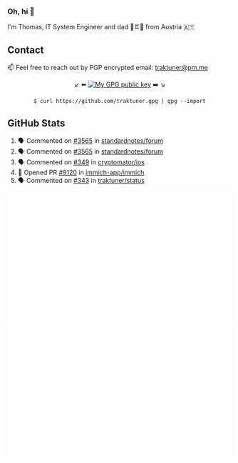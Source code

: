 ### Oh, hi 👋

I'm Thomas, IT System Engineer and dad 👶♊️👶 from Austria 🇦🇹

<!--
**traktuner/traktuner** is a ✨ _special_ ✨ repository because its `README.md` (this file) appears on your GitHub profile.

Here are some ideas to get you started:

- 🔭 I’m currently working on ...
- 🌱 I’m currently learning ...
- 👯 I’m looking to collaborate on ...
- 🤔 I’m looking for help with ...
- 💬 Ask me about ...
- 📫 How to reach me: ...
- 😄 Pronouns: ...
- ⚡ Fun fact: ...
-->

## Contact
📫 Feel free to reach out by PGP encrypted email:
traktuner@pm.me

<div align="center" markdown="1">

↙️ ⬅️ [![My GPG public key](https://img.shields.io/badge/PGP%20public%20key-6D4AFF?style=for-the-badge)](https://github.com/traktuner.gpg) ➡️ ↘️

```shell
$ curl https://github.com/traktuner.gpg | gpg --import
```

</div>

## GitHub Stats
<!--START_SECTION:activity-->
1. 🗣 Commented on [#3565](https://github.com/standardnotes/forum/issues/3565#issuecomment-2082589522) in [standardnotes/forum](https://github.com/standardnotes/forum)
2. 🗣 Commented on [#3565](https://github.com/standardnotes/forum/issues/3565#issuecomment-2082510768) in [standardnotes/forum](https://github.com/standardnotes/forum)
3. 🗣 Commented on [#349](https://github.com/cryptomator/ios/issues/349#issuecomment-2081444955) in [cryptomator/ios](https://github.com/cryptomator/ios)
4. 💪 Opened PR [#9120](https://github.com/immich-app/immich/pull/9120) in [immich-app/immich](https://github.com/immich-app/immich)
5. 🗣 Commented on [#343](https://github.com/traktuner/status/issues/343#issuecomment-2080442984) in [traktuner/status](https://github.com/traktuner/status)
<!--END_SECTION:activity-->

![](https://github.com/traktuner/traktuner/blob/master/generated/overview.svg)
![](https://github.com/traktuner/traktuner/blob/master/generated/languages.svg)

